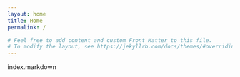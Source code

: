 ```yaml
---
layout: home
title: Home
permalink: /

# Feel free to add content and custom Front Matter to this file.
# To modify the layout, see https://jekyllrb.com/docs/themes/#overriding-theme-defaults
---
```


index.markdown